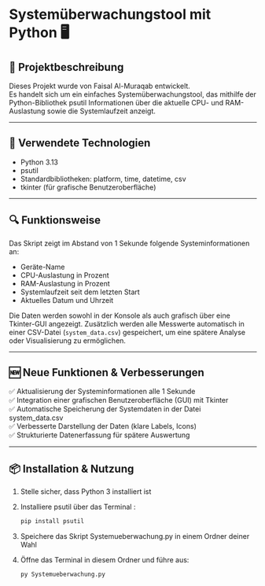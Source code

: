 # Systemüberwachungstool mit Python 🖥️

## 📌 Projektbeschreibung

Dieses Projekt wurde von Faisal Al-Muraqab entwickelt.  
Es handelt sich um ein einfaches Systemüberwachungstool, das mithilfe der Python-Bibliothek psutil Informationen über die aktuelle CPU- und RAM-Auslastung sowie die Systemlaufzeit anzeigt.

---

## 🧠 Verwendete Technologien

- Python 3.13  
- psutil  
- Standardbibliotheken: platform, time, datetime, csv  
- tkinter (für grafische Benutzeroberfläche)  

---

## 🔍 Funktionsweise

Das Skript zeigt im Abstand von 1 Sekunde folgende Systeminformationen an:

- Geräte-Name  
- CPU-Auslastung in Prozent  
- RAM-Auslastung in Prozent  
- Systemlaufzeit seit dem letzten Start  
- Aktuelles Datum und Uhrzeit  

Die Daten werden sowohl in der Konsole als auch grafisch über eine Tkinter-GUI angezeigt. Zusätzlich werden alle Messwerte automatisch in einer CSV-Datei (`system_data.csv`) gespeichert, um eine spätere Analyse oder Visualisierung zu ermöglichen.

---

## 🆕 Neue Funktionen & Verbesserungen

✅ Aktualisierung der Systeminformationen alle 1 Sekunde  
✅ Integration einer grafischen Benutzeroberfläche (GUI) mit Tkinter  
✅ Automatische Speicherung der Systemdaten in der Datei system_data.csv  
✅ Verbesserte Darstellung der Daten (klare Labels, Icons)  
✅ Strukturierte Datenerfassung für spätere Auswertung  

---

## 📦 Installation & Nutzung

1. Stelle sicher, dass Python 3 installiert ist  
2. Installiere psutil über das Terminal :

   ```bash
   pip install psutil
   ```

3. Speichere das Skript Systemueberwachung.py in einem Ordner deiner Wahl  
4. Öffne das Terminal in diesem Ordner und führe aus: 

   ```bash
   py Systemueberwachung.py  
   ```

